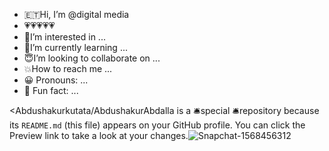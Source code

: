 - 🇪🇹Hi, I’m @digital media
- 💗💗💗💗💗
- 💫I’m interested in ...
- 📱I’m currently learning ...
- 😇I’m looking to collaborate on ...
- 💥How to reach me ...
- 😀 Pronouns: ...
- 💯 Fun fact: ...

<Abdushakurkutata/AbdushakurAbdalla is a 🛎️special 🛎️repository because its `README.md` (this file) appears on your GitHub profile.
You can click the Preview link to take a look at your changes.![Snapchat-1568456312](https://github.com/user-attachments/assets/2dde2530-b21e-49ef-9311-044adac6070b)
